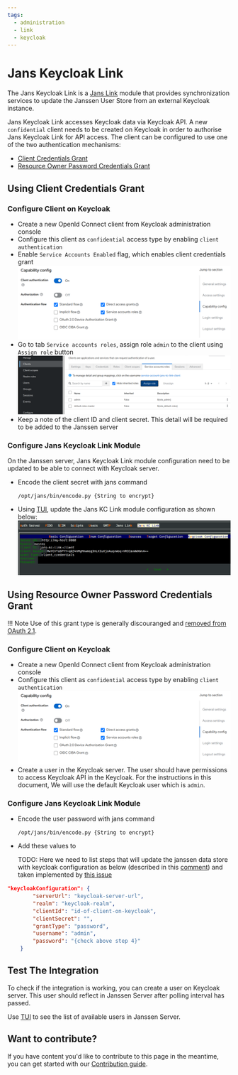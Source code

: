 ```yaml
---
tags:
  - administration
  - link
  - keycloak
---
```


# Jans Keycloak Link

The Jans Keycloak Link is a [Jans Link](README.md) module that provides 
synchronization services to update the Janssen User Store from an external 
Keycloak instance.

Jans Keycloak Link accesses Keycloak data via Keycloak API. A new `confidential`
client needs to be created on Keycloak in order to authorise Jans Keycloak Link
for API access. The client can be configured to use one of the two 
authentication mechanisms:
- [Client Credentials Grant](#using-client-credentials-grant)
- [Resource Owner Password Credentials Grant](#using-resource-owner-password-credentials-grant)

## Using Client Credentials Grant

### Configure Client on Keycloak

- Create a new OpenId Connect client from Keycloak administration console
- Configure this client as `confidential` access type by enabling `client 
  authentication`
- Enable `Service Accounts Enabled` flag, which enables client credentials grant
  ![](../../assets/jans-kc-link-client-2.png)
- Go to tab `Service accounts roles`, assign role `admin` to the client using 
  `Assign role` button
  ![](../../assets/jans-kc-link-client-4.png)
- Keep a note of the client ID and client secret. This detail will be required to be added
  to the Janssen server

### Configure Jans Keycloak Link Module

On the Janssen server, Jans Keycloak Link module configuration need to be
updated to be able to connect with Keycloak server.

- Encode the client secret with jans command
  ```shell
  /opt/jans/bin/encode.py {String to encrypt}
  ```
- Using [TUI](../config-guide/config-tools/jans-tui/README.md), update the 
  Jans KC Link module configuration as shown below:
  ![](../../assets/tui-kc-link-kc-config-client-cred.png)

## Using Resource Owner Password Credentials Grant

!!! Note
      Use of this grant type is generally discouranged and [removed from OAuth
      2.1](https://datatracker.ietf.org/doc/html/draft-ietf-oauth-v2-1-07#name-differences-from-oauth-20).

### Configure Client on Keycloak

- Create a new OpenId Connect client from Keycloak administration console
- Configure this client as `confidential` access type by enabling `client
  authentication`
  ![](../../assets/jans-kc-link-client-2.png)
- Create a user in the Keycloak server. The user should have permissions to 
  access Keycloak API in the Keycloak. For the instructions in this document,
  We will use the default Keycloak user which is `admin`.    

### Configure Jans Keycloak Link Module 

- Encode the user password with jans command
  ```shell
  /opt/jans/bin/encode.py {String to encrypt}
  ```
- Add these values to

  TODO: Here we need to list steps that will update the janssen data store with
  keycloak configuration as below (described in this [comment](https://github.com/JanssenProject/jans/issues/6280#issuecomment-1765091635))
  and taken implemented by [this issue](https://github.com/JanssenProject/jans/issues/7667)

```json
"keycloakConfiguration": {
 		"serverUrl": "keycloak-server-url",
 		"realm": "keycloak-realm",
 		"clientId": "id-of-client-on-keycloak",
 		"clientSecret": "",
 		"grantType": "password",
 		"username": "admin",
 		"password": "{check above step 4}"
 	}
```

## Test The Integration

To check if the integration is working, you can create a user on Keycloak server.
This user should reflect in Janssen Server after polling interval has passed.

Use [TUI](../config-guide/config-tools/jans-tui/README.md) to see the list of 
available users in Janssen Server.

## Want to contribute?

If you have content you'd like to contribute to this page in the meantime, you can get started with our [Contribution guide](https://docs.jans.io/head/CONTRIBUTING/).